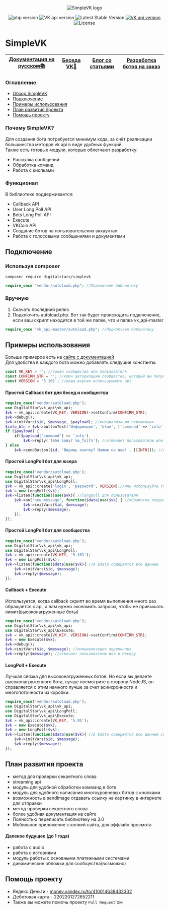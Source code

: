 <p align="center">
  <img alt="SimpleVK logo" title="SimpleVK это PHP библиотека быстрой разработки ботов для VK.COM" src="http://images.vfl.ru/ii/1563283715/1c6a23fb/27226348.png"/>
</p>

<p align="center">
<img src="https://img.shields.io/packagist/php-v/digitalstars/vk_api.svg?color=FF6F61" alt="php version">
<img src="https://img.shields.io/badge/VK_API-%3E=%205.101-8992bb.svg" alt="VK api version">
<img src="https://img.shields.io/github/release/digitalstars/vk_api.svg?color=green" alt="Latest Stable Version">
<a href="https://packagist.org/packages/digitalstars/vk_api/"><img src="https://img.shields.io/packagist/dt/digitalstars/vk_api.svg" alt="VK api version"></a>
<img src="https://poser.pugx.org/laravel/framework/license.svg" alt="License">
</p> 

# SimpleVK
| [Документация на русском📚](https://simplevk.scripthub.ru) | [Беседа VK💬](https://vk.me/join/AJQ1dzQRUQxtfd7zSm4STOmt) | [Блог со статьями](https://scripthub.ru) | [Разработка ботов на заказ](https://vk.me/scripthub) |
| ------------------------------------------| -------------| -------------| -------------|
### Оглавление
- [Обзор SimpleVK](#SimpleVK)
- [Подключение](#Подключение)
- [Примеры использования](#Примеры-использования)
- [План развития проекта](#План-развития-проекта)
- [Помощь проекту](#Помощь-проекту)
### Почему SimpleVK?  
Для создания бота потребуется минимум кода, за счёт реализации большинства методов vk api в виде удобных функций.  
Также есть готовые модули, которые облегчают разработку: 
 * Рассылка сообщений
 * Обработка команд
 * Работа с кнопками
### Функционал
В библиотеке поддерживается:
 * Callback API
 * User Long Poll API
 * Bots Long Poll API
 * Execute
 * VKCoin API
 * Создание ботов на пользовательских аккаунтах
 * Работа с голосовыми сообщениями и документами

## Подключение
### Используя composer
```
composer require digitalstars/simplevk
```
```php
require_once "vendor/autoload.php"; //Подключаем библиотеку
```
### Вручную
1. Скачать последний релиз
2. Подключить autoload.php. Вот так будет происходить подключение, если ваш скрипт находится в той же папке, что и папка vk_api-master
```php
require_once "vk_api-master/autoload.php"; //Подключаем библиотеку
```
## Примеры использования
Больше примеров есть на [сайте с документацией](https://simplevk.scripthub.ru)  
Для удобства в каждого бота можно добавлять следущие константы:
```php
const VK_KEY = ''; //токен сообщества или пользователя
const CONFIRM_STR = ''; //ключ авторизации сообщества, который вы получили
const VERSION = '5.101'; //ваша версия используемого api
```
#### Простой Callback бот для бесед и сообщества
```php
require_once('vendor/autoload.php');
use DigitalStar\vk_api\vk_api;
$vk = vk_api::create(VK_KEY, VERSION)->setConfirm(CONFIRM_STR);
$vk->debug();
$vk->initVars($id, $message, $payload); //инициализация переменных
$info_btn = $vk->buttonText('Информация', 'blue', ['command' => 'info']); //создание кнопки
if ($payload) {
    if($payload['command'] == 'info')
        $vk->reply('Тебя зовут %a_full%'); //отвечает пользователю или в беседу
} else
    $vk->sendButton($id, 'Видишь кнопку? Нажми на нее!', [[INFO]]); //отправляем клавиатуру с сообщением
```
#### Простой LongPoll бот для юзера 
```php
require_once('vendor/autoload.php');
use DigitalStar\vk_api\vk_api;
use DigitalStar\vk_api\LongPoll;
$vk = vk_api::create('login', 'password', VERSION);//или используйте токен вместо лог/пас
$vk = new LongPoll($vk);
$vk->listen(function()use($vk){ //longpoll для пользователя
    $vk->on('new_message', function($data)use($vk) { //обработка входящих сообщений
        $vk->initVars($id, $message);
        $vk->reply($message);
    });
});
```
#### Простой LongPoll бот для сообщества
```php
require_once('vendor/autoload.php');
use DigitalStar\vk_api\vk_api;
use DigitalStar\vk_api\LongPoll;
$vk = vk_api::create(VK_KEY, '5.101');
$vk = new LongPoll($vk);
$vk->listen(function($data)use($vk){ //в $data содержится все данные
    $vk->initVars($id, $message);
    $vk->reply($message);
});
```
#### Callback + Execute
Используется, когда callback скрипт во время выполнения много раз обращается к api, а вам нужно экономить запросы, чтобы не привышать лимит(высоконагруженные боты)
```php
require_once('vendor/autoload.php');
use DigitalStar\vk_api\vk_api;
use DigitalStar\vk_api\Execute;
$vk = vk_api::create(VK_KEY, VERSION)->setConfirm(CONFIRM_STR);
$vk = new Execute($vk);
$vk->debug();
$vk->initVars($id, $message); //инициализация переменных
$vk->reply($message); //отвечает пользователю или в беседу
```
#### LongPoll + Execute
Лучшая связка для высоконагруженных ботов. Но если вы делаете высоконагруженного бота, лучше посмотрите в сторону NodeJS, он справляется с этим намного лучше за счет асинхронности и многопоточности из коробки.
```php
require_once('vendor/autoload.php');
use DigitalStar\vk_api\vk_api;
use DigitalStar\vk_api\LongPoll;
use DigitalStar\vk_api\Execute;
$vk = vk_api::create(VK_KEY, '5.95');
$vk = new Execute($vk);
$vk = new LongPoll($vk);
$vk->listen(function($data)use($vk){ //в $data содержится все данные события, можно убрать, если не нужен
    $vk->initVars($id, $message);
    $vk->reply($message);
});
```
## План развития проекта
- метод для проверки секретного слова
- streaming api
- модуль для удобной обработки комманд в боте
- модуль для удобного написания многоуровневых ботов с кнопками
- возможность в sendImage отдавать ссылку на картинку в интернете для отправки
- метод проверки секретного слова
- более удобная документация на сайте
- Полностью переписать библиотеку на 3.0
- Мобильное приложение с копией сайта, для оффлайн просмота

#### Далекое будущее (до 1 года)
- работа с audio
- работа с историями
- модуль работы с основными платежными системами
- динамические обложки для сообщества(возможно)

## Помощь проекту
- Яндекс.Деньги - [money.yandex.ru/to/410014638432302]()
- Дебетовая карта - 2202201272652211
- Также вы можете помочь проекту `Pull Request`'ом
